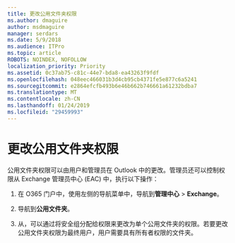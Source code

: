 ```yaml
---
title: 更改公用文件夹权限
ms.author: dmaguire
author: msdmaguire
manager: serdars
ms.date: 5/9/2018
ms.audience: ITPro
ms.topic: article
ROBOTS: NOINDEX, NOFOLLOW
localization_priority: Priority
ms.assetid: 0c37ab75-c81c-44e7-bda8-ea43263f9fdf
ms.openlocfilehash: 048eec466031b3d4cb95cb4371fe5e877c6a5241
ms.sourcegitcommit: e2864efcfb493b6e46b662b746661a61232bdba7
ms.translationtype: MT
ms.contentlocale: zh-CN
ms.lasthandoff: 01/24/2019
ms.locfileid: "29459993"
---
```

# <a name="changing-public-folder-permissions"></a>更改公用文件夹权限

公用文件夹权限可以由用户和管理员在 Outlook 中的更改。管理员还可以控制权限从 Exchange 管理员中心 (EAC) 中，执行以下操作：
  
1. 在 O365 门户中，使用左侧的导航菜单中，导航到**管理中心** \> **Exchange**。
    
2. 导航到**公用文件夹**。
    
3. 从，可以通过将安全组分配给权限来更改为单个公用文件夹的权限。若要更改公用文件夹权限为最终用户，用户需要具有所有者权限的文件夹。
    

